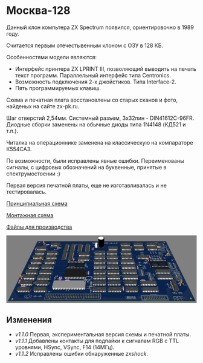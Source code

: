 # Москва-128

Данный клон компьтера ZX Spectrum появился, ориентировочно в 1989 году. 

Считается первым отечестывенным клоном с ОЗУ в 128 КБ.

Особенностями модели являются:
* Интерфейс принтера ZX LPRINT III, позволяющий выводить на печать текст программ. Параллельный интерфейс типа Centronics.
* Возможность подключения 2-х джойстиков. Типа Interface-2.
* Пять программируемых клавиш.

Схема и печатная плата восстановлены со старых сканов и фото, найденых на сайте zx-pk.ru.


Шаг отверстий 2,54мм. Системный разъем, 3x32пин - DIN41612C-96FR. Диодные сборки заменены на обычные диоды типа 1N4148 (КД521 и т.п.). 

Читалка на операционнике заменена на классическую на компараторе К554СА3.

По возможности, были исправлены явные ошибки. Переименованы сигналы, с цифровых обозначений на буквенные, принятые в спектрумостоении :)

Первая версия печатной платы, еще не изготавливалась и не тестировалась.

[Принципиальная схема](Export/Schematic_Moscow-128_v1.1.1.pdf)

[Монтажная схема](Export/PCB_Moscow-128_v1.1.1-TOP.pdf)

[Файлы для производства](Export/Gerbers/Moscow-128_v1.1.1.zip)

![image](Export/render.png)

## Изменения
* _v1.1.0_ Первая, экспериментальная версия схемы и печатной платы.
* _v1.1.1_ Добавлены контакты для подпайки к сигналам RGB c TTL уровнями, HSync, VSync, F14 (14МГц).
* _v1.1.2_ Исправлены ошибки обнаруженные  *zxshock*.